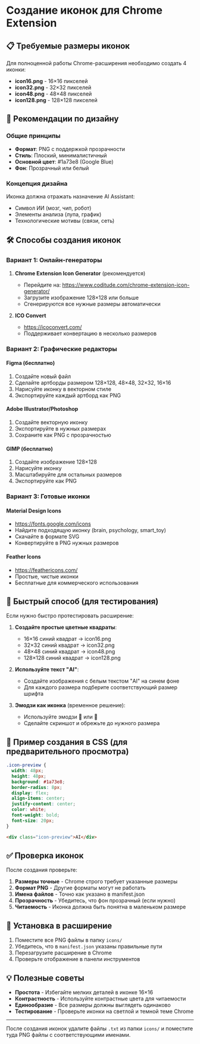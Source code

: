 # Создание иконок для Chrome Extension

## 📋 Требуемые размеры иконок

Для полноценной работы Chrome-расширения необходимо создать 4 иконки:

- **icon16.png** - 16×16 пикселей
- **icon32.png** - 32×32 пикселей  
- **icon48.png** - 48×48 пикселей
- **icon128.png** - 128×128 пикселей

## 🎨 Рекомендации по дизайну

### Общие принципы
- **Формат**: PNG с поддержкой прозрачности
- **Стиль**: Плоский, минималистичный
- **Основной цвет**: #1a73e8 (Google Blue)
- **Фон**: Прозрачный или белый

### Концепция дизайна
Иконка должна отражать назначение AI Assistant:
- Символ ИИ (мозг, чип, робот)
- Элементы анализа (лупа, график)
- Технологические мотивы (связи, сеть)

## 🛠️ Способы создания иконок

### Вариант 1: Онлайн-генераторы
1. **Chrome Extension Icon Generator** (рекомендуется)
   - Перейдите на: https://www.coditude.com/chrome-extension-icon-generator/
   - Загрузите изображение 128×128 или больше
   - Сгенерируются все нужные размеры автоматически

2. **ICO Convert**
   - https://icoconvert.com/
   - Поддерживает конвертацию в несколько размеров

### Вариант 2: Графические редакторы

#### Figma (бесплатно)
1. Создайте новый файл
2. Сделайте артборды размером 128×128, 48×48, 32×32, 16×16
3. Нарисуйте иконку в векторном стиле
4. Экспортируйте каждый артборд как PNG

#### Adobe Illustrator/Photoshop
1. Создайте векторную иконку
2. Экспортируйте в нужных размерах
3. Сохраните как PNG с прозрачностью

#### GIMP (бесплатно)
1. Создайте изображение 128×128
2. Нарисуйте иконку
3. Масштабируйте для остальных размеров
4. Экспортируйте как PNG

### Вариант 3: Готовые иконки

#### Material Design Icons
- https://fonts.google.com/icons
- Найдите подходящую иконку (brain, psychology, smart_toy)
- Скачайте в формате SVG
- Конвертируйте в PNG нужных размеров

#### Feather Icons
- https://feathericons.com/
- Простые, чистые иконки
- Бесплатные для коммерческого использования

## 🔧 Быстрый способ (для тестирования)

Если нужно быстро протестировать расширение:

1. **Создайте простые цветные квадраты**:
   - 16×16 синий квадрат → icon16.png
   - 32×32 синий квадрат → icon32.png
   - 48×48 синий квадрат → icon48.png
   - 128×128 синий квадрат → icon128.png

2. **Используйте текст "AI"**:
   - Создайте изображения с белым текстом "AI" на синем фоне
   - Для каждого размера подберите соответствующий размер шрифта

3. **Эмодзи как иконка** (временное решение):
   - Используйте эмодзи 🤖 или 🧠
   - Сделайте скриншот и обрежьте до нужного размера

## 📝 Пример создания в CSS (для предварительного просмотра)

```css
.icon-preview {
  width: 48px;
  height: 48px;
  background: #1a73e8;
  border-radius: 8px;
  display: flex;
  align-items: center;
  justify-content: center;
  color: white;
  font-weight: bold;
  font-size: 20px;
}
```

```html
<div class="icon-preview">AI</div>
```

## ✅ Проверка иконок

После создания проверьте:

1. **Размеры точные** - Chrome строго требует указанные размеры
2. **Формат PNG** - Другие форматы могут не работать
3. **Имена файлов** - Точно как указано в manifest.json
4. **Прозрачность** - Убедитесь, что фон прозрачный (если нужно)
5. **Читаемость** - Иконка должна быть понятна в маленьком размере

## 🚀 Установка в расширение

1. Поместите все PNG файлы в папку `icons/`
2. Убедитесь, что в `manifest.json` указаны правильные пути
3. Перезагрузите расширение в Chrome
4. Проверьте отображение в панели инструментов

## 💡 Полезные советы

- **Простота** - Избегайте мелких деталей в иконке 16×16
- **Контрастность** - Используйте контрастные цвета для читаемости
- **Единообразие** - Все размеры должны выглядеть одинаково
- **Тестирование** - Проверьте иконки на светлой и темной теме Chrome

---

После создания иконок удалите файлы `.txt` из папки `icons/` и поместите туда PNG файлы с соответствующими именами.